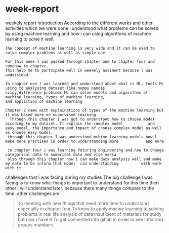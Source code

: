 # week-report
weekely report
introduction
    According to the different works and other activities which we were done
    l understood what problems can be solved by  using machine learning and 
    how i can using algorithms of machine learning to solve it well.

    The concept of machine learning is very wide and it can be used to solve complex problems as well as simple one

    For this week l was passed through chapter one to chapter four and somehow in chapter.
    This help me to partsipate well in weekely assiment because l was understood.

    In chapter one l was learned and understood about what is ML, tools ML using to analysing dataset like numpy pandas              scipy,difference problems ML can solve models and algorithms of machine learning, types of machine learning,
    and appliction of machine learning

    Chapter 2 came with explainations of types of the machine learning but it was based more on supervised learning
      Through this chapter i was got to understood how to choose model  accoding to my dataset. It explain the complex model           and easy model, the importance and impact of choose complex model as well as choose easy model.
     through this chapter I was understood mchine learning models now l make more practises in order to understanding more            and more

     in chapter four i was learning feturing engineering and how to change categorical data to numerical data and vise versa
     also through this chapter now i can make data analysis well and make my data to be inform that model  can understanding          with work with it
challenges that i was facing during my studies
  The big challenge l was facing is to know whic things is important to understand for this time then other i will understand later. because there many things compare to the time.
  other challenges are
  >To meeting with new things that need more time to understand especially in chapter four
  >To know to apply macine learning to solving problems in real life 
  >analysis of data 
  >insuficient of materials for study but now i have it 
  >To get connected into gitlab in order to see infor and groups mambers
